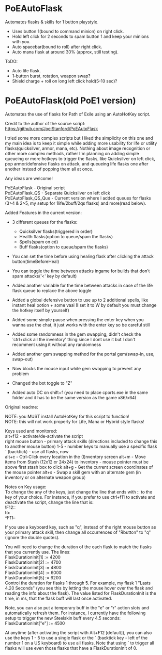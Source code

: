 # PoEAutoFlask 
Automates flasks & skills for 1 button playstyle.

- Uses button 1(bound to command minion) on right click.
- Hold left click for 2 seconds to spam button 1 and keep your minions with you.
- Auto spacebar(bound to roll) after right click.
- Auto mana flask at around 30% (approx, still testing).

ToDO:
- Auto life flask.
- 1-button burst, rotation, weapon swap?
- Shield charge + roll on long left click hold(5-10 sec)?



# PoEAutoFlask(old PoE1 version)  
Automates the use of flasks for Path of Exile using an AutoHotKey script.

Credit to the author of the source script: https://github.com/JoelStanford/PoEAutoFlask

I tried some more complex scripts but I liked the simplicity on this one and my main idea is to keep it simple while
adding more usability for life or utility flasks(quicksilver, armor, mana, etc).
Nothing about image recognition or other more complex methods, rather I'm planning on adding simple queueing or more
hotkeys to trigger the flasks, like Quicksilver on left click, pop armor/defensive flasks on attack, and queueing
life flasks one after another instead of popping them all at once.

Any ideas are welcome!

PoEAutoFlask        - Original script  
PoEAutoFlask_QS     - Separate Quicksilver on left click  
PoEAutoFlask_QS_Que - Current version where I added queues for flasks (3>4 & 2>5, my setup for 1life/2buff/2qs flasks) and more(read below). 

Added Features in the current version:

- 3 different queues for the flasks:  
	- Quicksilver flasks(triggered in order)
	- Health flasks(option to queue/spam the flasks)
	- Spells(spam on cd)
	- Buff flasks(option to queue/spam the flasks)
	
- You can set the time before using healing flask after clicking the attack button(timeBeforeHeal)
- You can toggle the time between attacks ingame for builds that don't spam attacks('<' key by default)
- Added another variable for the time between attacks in case of the life flask queue to replace the above toggle
- Added a global defensive button to use up to 2 additional spells, like instant heal potion + some vaal
	(I set it to W by default you must change the hotkey itself by yourself)
- Added some simple pause when pressing the enter key when you wanna use the chat, it just works with the enter key so be careful still
- Added some randomness in the gem swapping, didn't check the 'ctrl+click all the inventory' thing since I dont use it but I don't recomment using it without any randomness
- Added another gem swapping method for the portal gem(swap-in, use, swap-out)
- Now blocks the mouse input while gem swapping to prevent any problem
- Changed the bot toggle to "Z"
- Added auto DC on shift+f (you need to place cports.exe in the same folder and it has to be the same version as the game x86/x64)













Original readme:

NOTE: you MUST install AutoHotKey for this script to function!  
NOTE: this will not work properly for Life, Mana or Hybrid style flasks!  

Keys used and monitored:  
alt+f12 - activate/de-activate the script  
right mouse button - primary attack skills  (directions included to change this to another mouse button)
1-5 - number keys to manually use a specific flask  
\` (backtick) - use all flasks, now  
alt+c - Ctrl-Click every location in the (I)nventory screen
alt+m - Move items from Stash (12x12 or 24x24) to inventory - mouse pointer must be above first stash box to click
alt+g - Get the current screen coordinates of the mouse pointer
alt+s - Swap a skill gem with an alternate gem (in inventory or on alternate weapon group)

Notes on Key usage:  
To change the any of the keys, just change the line that ends with :: to the key of your choice.
For instance, if you prefer to use ctrl+f11 to activate and deactivate the script, change the line that is:  
  !F12::  
to:  
  ^F11::  

If you use a keyboard key, such as "q", instead of the right mouse button as your primary attack skill,
then change all occurrences of "Rbutton" to "q" (ignore the double quotes).  

You will need to change the duration of the each flask to match the flasks that you currently use.  The lines:  
  FlaskDurationInit[1] := 4200  
  FlaskDurationInit[2] := 4700  
  FlaskDurationInit[3] := 4800  
  FlaskDurationInit[4] := 6000  
  FlaskDurationInit[5] := 6200  
Control the duration for flasks 1 through 5.  For example, my flask 1 "Lasts 4.20 Seconds" (you see this by
letting the mouse hover over the flask and reading the info about the flask). The value listed for FlaskDurationInit
is the time, in ms, that the flask buff will last once activated.

Note, you can also put a temporary buff in the "e" or "r" action slots and automatically refresh them.  For instance,
I currently have the following setup to trigger the new Steelskin buff every 4.5 seconds:
  FlaskDurationInit["e"] := 4500

At anytime (after activating the script with Alt+F12 [default]), you can also use the keys 1 - 5 to use a single
flask or the \` (backtick key - left of the number 1 on a US keyboard) to use all flasks. Note that using \` to trigger
all flasks will use even those flasks that have a FlaskDurationInit of 0.  
